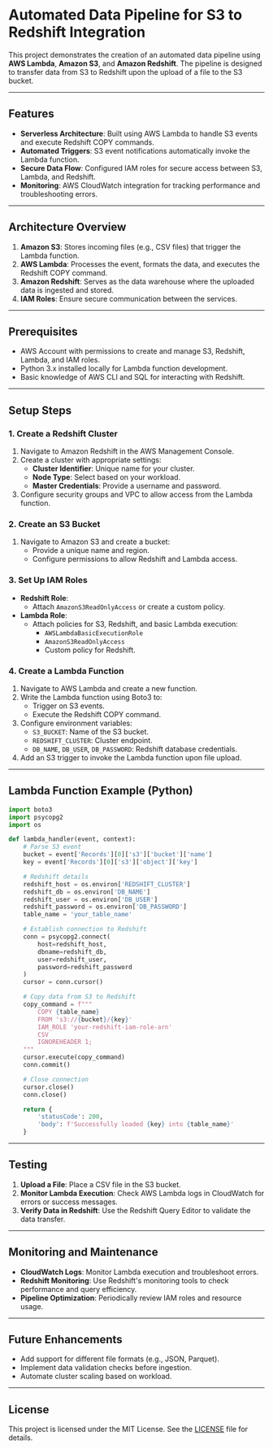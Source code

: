 # Automated Data Pipeline for S3 to Redshift Integration

This project demonstrates the creation of an automated data pipeline using **AWS Lambda**, **Amazon S3**, and **Amazon Redshift**. The pipeline is designed to transfer data from S3 to Redshift upon the upload of a file to the S3 bucket. 

---

## Features
- **Serverless Architecture**: Built using AWS Lambda to handle S3 events and execute Redshift COPY commands.
- **Automated Triggers**: S3 event notifications automatically invoke the Lambda function.
- **Secure Data Flow**: Configured IAM roles for secure access between S3, Lambda, and Redshift.
- **Monitoring**: AWS CloudWatch integration for tracking performance and troubleshooting errors.

---

## Architecture Overview
1. **Amazon S3**: Stores incoming files (e.g., CSV files) that trigger the Lambda function.
2. **AWS Lambda**: Processes the event, formats the data, and executes the Redshift COPY command.
3. **Amazon Redshift**: Serves as the data warehouse where the uploaded data is ingested and stored.
4. **IAM Roles**: Ensure secure communication between the services.

---

## Prerequisites
- AWS Account with permissions to create and manage S3, Redshift, Lambda, and IAM roles.
- Python 3.x installed locally for Lambda function development.
- Basic knowledge of AWS CLI and SQL for interacting with Redshift.

---

## Setup Steps

### 1. Create a Redshift Cluster
1. Navigate to Amazon Redshift in the AWS Management Console.
2. Create a cluster with appropriate settings:
   - **Cluster Identifier**: Unique name for your cluster.
   - **Node Type**: Select based on your workload.
   - **Master Credentials**: Provide a username and password.
3. Configure security groups and VPC to allow access from the Lambda function.

### 2. Create an S3 Bucket
1. Navigate to Amazon S3 and create a bucket:
   - Provide a unique name and region.
   - Configure permissions to allow Redshift and Lambda access.

### 3. Set Up IAM Roles
- **Redshift Role**:
  - Attach `AmazonS3ReadOnlyAccess` or create a custom policy.
- **Lambda Role**:
  - Attach policies for S3, Redshift, and basic Lambda execution:
    - `AWSLambdaBasicExecutionRole`
    - `AmazonS3ReadOnlyAccess`
    - Custom policy for Redshift.

### 4. Create a Lambda Function
1. Navigate to AWS Lambda and create a new function.
2. Write the Lambda function using Boto3 to:
   - Trigger on S3 events.
   - Execute the Redshift COPY command.
3. Configure environment variables:
   - `S3_BUCKET`: Name of the S3 bucket.
   - `REDSHIFT_CLUSTER`: Cluster endpoint.
   - `DB_NAME`, `DB_USER`, `DB_PASSWORD`: Redshift database credentials.
4. Add an S3 trigger to invoke the Lambda function upon file upload.

---

## Lambda Function Example (Python)
```python
import boto3
import psycopg2
import os

def lambda_handler(event, context):
    # Parse S3 event
    bucket = event['Records'][0]['s3']['bucket']['name']
    key = event['Records'][0]['s3']['object']['key']

    # Redshift details
    redshift_host = os.environ['REDSHIFT_CLUSTER']
    redshift_db = os.environ['DB_NAME']
    redshift_user = os.environ['DB_USER']
    redshift_password = os.environ['DB_PASSWORD']
    table_name = 'your_table_name'

    # Establish connection to Redshift
    conn = psycopg2.connect(
        host=redshift_host,
        dbname=redshift_db,
        user=redshift_user,
        password=redshift_password
    )
    cursor = conn.cursor()

    # Copy data from S3 to Redshift
    copy_command = f"""
        COPY {table_name}
        FROM 's3://{bucket}/{key}'
        IAM_ROLE 'your-redshift-iam-role-arn'
        CSV
        IGNOREHEADER 1;
    """
    cursor.execute(copy_command)
    conn.commit()

    # Close connection
    cursor.close()
    conn.close()

    return {
        'statusCode': 200,
        'body': f'Successfully loaded {key} into {table_name}'
    }
```

---

## Testing
1. **Upload a File**: Place a CSV file in the S3 bucket.
2. **Monitor Lambda Execution**: Check AWS Lambda logs in CloudWatch for errors or success messages.
3. **Verify Data in Redshift**: Use the Redshift Query Editor to validate the data transfer.

---

## Monitoring and Maintenance
- **CloudWatch Logs**: Monitor Lambda execution and troubleshoot errors.
- **Redshift Monitoring**: Use Redshift's monitoring tools to check performance and query efficiency.
- **Pipeline Optimization**: Periodically review IAM roles and resource usage.

---

## Future Enhancements
- Add support for different file formats (e.g., JSON, Parquet).
- Implement data validation checks before ingestion.
- Automate cluster scaling based on workload.

---

## License
This project is licensed under the MIT License. See the [LICENSE](LICENSE) file for details.
